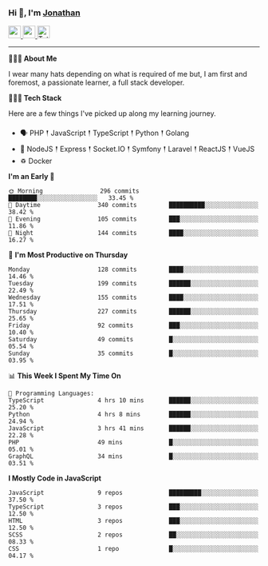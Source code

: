 ### Hi 👋, I'm [Jonathan](https://jonathan-d.ch) 

<p>
  <a href="https://www.linkedin.com/in/jdebetaz">
    <img src="https://img.shields.io/badge/linkedin-%230077B5.svg?&style=for-the-badge&logo=linkedin&logoColor=white" height=25>
  </a>
  <a href="https://www.instagram.com/jdebetaz/">
    <img src="https://img.shields.io/badge/instagram-%23E4405F.svg?&style=for-the-badge&logo=instagram&logoColor=white" height=25>
  </a>
  <a href="https://wakatime.com/@5c95ead1-71ee-4ecc-9a32-6c2b293dd432">
    <img src="https://wakatime.com/badge/user/5c95ead1-71ee-4ecc-9a32-6c2b293dd432.svg?style=for-the-badge" height=25 alt="Total time coded since Aug 23 2019" />
  </a>
</p>

-------

**🙋🏻‍♂️ About Me** 

<p>I wear many hats depending on what is required of me but, I am first and foremost, a passionate learner, a full stack developer.</p>

**👨🏻‍💻 Tech Stack** 

<p>Here are a few things I've picked up along my learning journey.</p>

- 🗣 PHP 𒑰 JavaScript 𒑰 TypeScript 𒑰 Python 𒑰 Golang
- 🎒 NodeJS 𒑰 Express 𒑰 Socket.IO 𒑰 Symfony 𒑰 Laravel 𒑰 ReactJS 𒑰 VueJS
- ♽ Docker

<!--START_SECTION:waka-->
**I'm an Early 🐤** 

```text
🌞 Morning                296 commits         ████████░░░░░░░░░░░░░░░░░   33.45 % 
🌆 Daytime                340 commits         ██████████░░░░░░░░░░░░░░░   38.42 % 
🌃 Evening                105 commits         ███░░░░░░░░░░░░░░░░░░░░░░   11.86 % 
🌙 Night                  144 commits         ████░░░░░░░░░░░░░░░░░░░░░   16.27 % 
```
📅 **I'm Most Productive on Thursday** 

```text
Monday                   128 commits         ████░░░░░░░░░░░░░░░░░░░░░   14.46 % 
Tuesday                  199 commits         ██████░░░░░░░░░░░░░░░░░░░   22.49 % 
Wednesday                155 commits         ████░░░░░░░░░░░░░░░░░░░░░   17.51 % 
Thursday                 227 commits         ██████░░░░░░░░░░░░░░░░░░░   25.65 % 
Friday                   92 commits          ███░░░░░░░░░░░░░░░░░░░░░░   10.40 % 
Saturday                 49 commits          █░░░░░░░░░░░░░░░░░░░░░░░░   05.54 % 
Sunday                   35 commits          █░░░░░░░░░░░░░░░░░░░░░░░░   03.95 % 
```


📊 **This Week I Spent My Time On** 

```text
💬 Programming Languages: 
TypeScript               4 hrs 10 mins       ██████░░░░░░░░░░░░░░░░░░░   25.20 % 
Python                   4 hrs 8 mins        ██████░░░░░░░░░░░░░░░░░░░   24.94 % 
JavaScript               3 hrs 41 mins       ██████░░░░░░░░░░░░░░░░░░░   22.28 % 
PHP                      49 mins             █░░░░░░░░░░░░░░░░░░░░░░░░   05.01 % 
GraphQL                  34 mins             █░░░░░░░░░░░░░░░░░░░░░░░░   03.51 % 
```

**I Mostly Code in JavaScript** 

```text
JavaScript               9 repos             █████████░░░░░░░░░░░░░░░░   37.50 % 
TypeScript               3 repos             ███░░░░░░░░░░░░░░░░░░░░░░   12.50 % 
HTML                     3 repos             ███░░░░░░░░░░░░░░░░░░░░░░   12.50 % 
SCSS                     2 repos             ██░░░░░░░░░░░░░░░░░░░░░░░   08.33 % 
CSS                      1 repo              █░░░░░░░░░░░░░░░░░░░░░░░░   04.17 % 
```




<!--END_SECTION:waka-->
